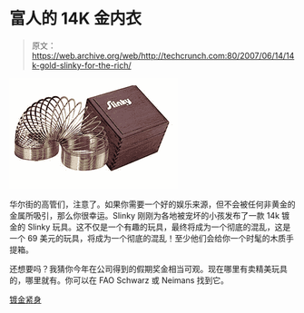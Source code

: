 # 富人的 14K 金内衣

> 原文：<https://web.archive.org/web/http://techcrunch.com:80/2007/06/14/14k-gold-slinky-for-the-rich/>

![](img/5d3c36c1ff82b231d4396173d7132329.png)

华尔街的高管们，注意了。如果你需要一个好的娱乐来源，但不会被任何非黄金的金属所吸引，那么你很幸运。Slinky 刚刚为各地被宠坏的小孩发布了一款 14k 镀金的 Slinky 玩具。这不仅是一个有趣的玩具，最终将成为一个彻底的混乱，这是一个 69 美元的玩具，将成为一个彻底的混乱！至少他们会给你一个时髦的木质手提箱。

还想要吗？我猜你今年在公司得到的假期奖金相当可观。现在哪里有卖精美玩具的，哪里就有。你可以在 FAO Schwarz 或 Neimans 找到它。

[镀金紧身](https://web.archive.org/web/20131210070520/http://www.luxist.com/2007/06/14/gold-plated-slinky/)